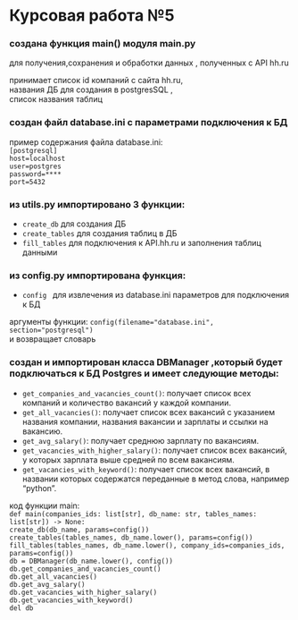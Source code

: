 # Курсовая работа №5

### создана функция main() модуля main.py

для получения,сохранения и обработки данных , полученных с API hh.ru 

принимает список id компаний с сайта hh.ru, \
названия ДБ для создания в postgresSQL , \
список названия таблиц

### создан файл database.ini с параметрами подключения к БД
пример содержания файла database.ini: \
`[postgresql]`\
`host=localhost` \
`user=postgres` \
`password=****`\
`port=5432`

### из utils.py импортировано 3 функции:
* `create_db` для создания ДБ
* `create_tables` для создания таблиц в ДБ
* `fill_tables` для подключения к API.hh.ru и заполнения таблиц данными

### из config.py импортирована функция:
* `config ` для извлечения из database.ini параметров для подключения к БД

аргументы функции: `config(filename="database.ini", section="postgresql")` \
и возвращает словарь 


### создан и импортирован класса DBManager ,который будет подключаться к БД Postgres и имеет следующие методы:

- `get_companies_and_vacancies_count()`: получает список всех компаний и количество вакансий у каждой компании.
- `get_all_vacancies()`: получает список всех вакансий с указанием названия компании, названия вакансии и зарплаты и ссылки на вакансию.
- `get_avg_salary()`: получает среднюю зарплату по вакансиям.
- `get_vacancies_with_higher_salary()`: получает список всех вакансий, у которых зарплата выше средней по всем вакансиям.
- `get_vacancies_with_keyword()`: получает список всех вакансий, в названии которых содержатся переданные в метод слова, например “python”.

код функции main: \
`def main(companies_ids: list[str], db_name: str, tables_names: list[str]) -> None:`\
    `create_db(db_name, params=config())` \
    `create_tables(tables_names, db_name.lower(), params=config())` \
    `fill_tables(tables_names, db_name.lower(), company_ids=companies_ids, params=config())` \
    `db = DBManager(db_name.lower(), config())` \
    `db.get_companies_and_vacancies_count()` \
    `db.get_all_vacancies()` \
    `db.get_avg_salary()` \
    `db.get_vacancies_with_higher_salary()` \
    `db.get_vacancies_with_keyword()` \
    `del db`
